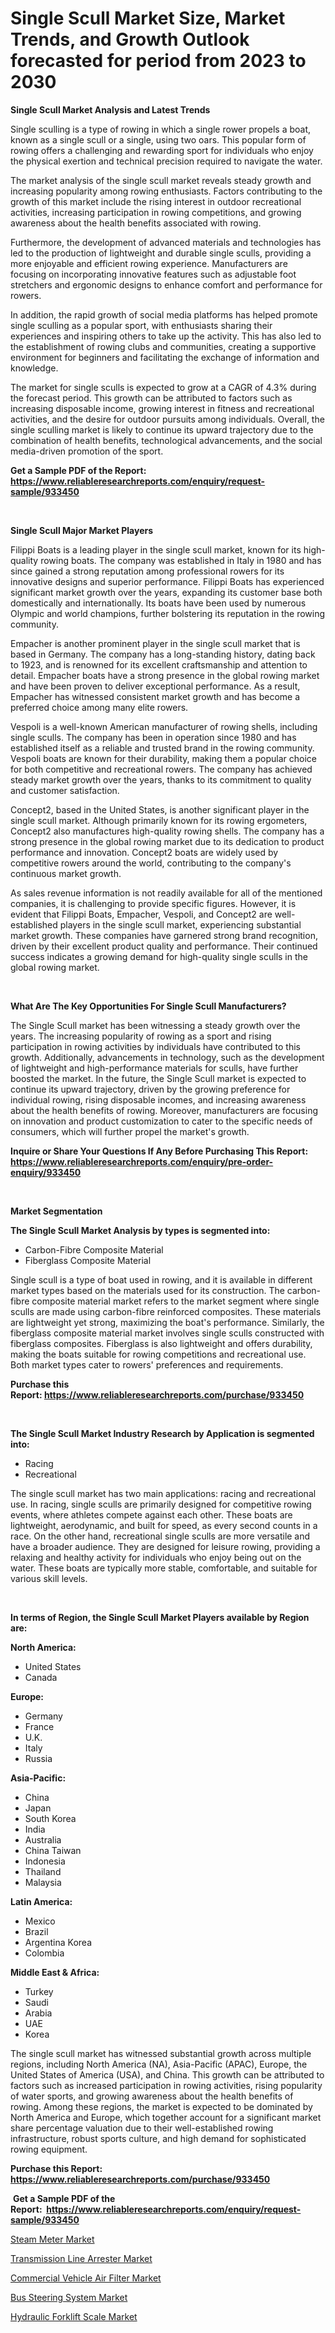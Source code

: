 <p><h1>Single Scull Market Size, Market Trends, and Growth Outlook forecasted for period from 2023 to 2030</h1></p><p><strong>Single Scull Market Analysis and Latest Trends</strong></p>
<p><p>Single sculling is a type of rowing in which a single rower propels a boat, known as a single scull or a single, using two oars. This popular form of rowing offers a challenging and rewarding sport for individuals who enjoy the physical exertion and technical precision required to navigate the water.</p><p>The market analysis of the single scull market reveals steady growth and increasing popularity among rowing enthusiasts. Factors contributing to the growth of this market include the rising interest in outdoor recreational activities, increasing participation in rowing competitions, and growing awareness about the health benefits associated with rowing.</p><p>Furthermore, the development of advanced materials and technologies has led to the production of lightweight and durable single sculls, providing a more enjoyable and efficient rowing experience. Manufacturers are focusing on incorporating innovative features such as adjustable foot stretchers and ergonomic designs to enhance comfort and performance for rowers.</p><p>In addition, the rapid growth of social media platforms has helped promote single sculling as a popular sport, with enthusiasts sharing their experiences and inspiring others to take up the activity. This has also led to the establishment of rowing clubs and communities, creating a supportive environment for beginners and facilitating the exchange of information and knowledge.</p><p>The market for single sculls is expected to grow at a CAGR of 4.3% during the forecast period. This growth can be attributed to factors such as increasing disposable income, growing interest in fitness and recreational activities, and the desire for outdoor pursuits among individuals. Overall, the single sculling market is likely to continue its upward trajectory due to the combination of health benefits, technological advancements, and the social media-driven promotion of the sport.</p></p>
<p><strong>Get a Sample PDF of the Report:&nbsp; <a href="https://www.reliableresearchreports.com/enquiry/request-sample/933450">https://www.reliableresearchreports.com/enquiry/request-sample/933450</a></strong></p>
<p>&nbsp;</p>
<p><strong>Single Scull Major Market Players</strong></p>
<p><p>Filippi Boats is a leading player in the single scull market, known for its high-quality rowing boats. The company was established in Italy in 1980 and has since gained a strong reputation among professional rowers for its innovative designs and superior performance. Filippi Boats has experienced significant market growth over the years, expanding its customer base both domestically and internationally. Its boats have been used by numerous Olympic and world champions, further bolstering its reputation in the rowing community.</p><p>Empacher is another prominent player in the single scull market that is based in Germany. The company has a long-standing history, dating back to 1923, and is renowned for its excellent craftsmanship and attention to detail. Empacher boats have a strong presence in the global rowing market and have been proven to deliver exceptional performance. As a result, Empacher has witnessed consistent market growth and has become a preferred choice among many elite rowers.</p><p>Vespoli is a well-known American manufacturer of rowing shells, including single sculls. The company has been in operation since 1980 and has established itself as a reliable and trusted brand in the rowing community. Vespoli boats are known for their durability, making them a popular choice for both competitive and recreational rowers. The company has achieved steady market growth over the years, thanks to its commitment to quality and customer satisfaction.</p><p>Concept2, based in the United States, is another significant player in the single scull market. Although primarily known for its rowing ergometers, Concept2 also manufactures high-quality rowing shells. The company has a strong presence in the global rowing market due to its dedication to product performance and innovation. Concept2 boats are widely used by competitive rowers around the world, contributing to the company's continuous market growth.</p><p>As sales revenue information is not readily available for all of the mentioned companies, it is challenging to provide specific figures. However, it is evident that Filippi Boats, Empacher, Vespoli, and Concept2 are well-established players in the single scull market, experiencing substantial market growth. These companies have garnered strong brand recognition, driven by their excellent product quality and performance. Their continued success indicates a growing demand for high-quality single sculls in the global rowing market.</p></p>
<p>&nbsp;</p>
<p><strong>What Are The Key Opportunities For Single Scull Manufacturers?</strong></p>
<p><p>The Single Scull market has been witnessing a steady growth over the years. The increasing popularity of rowing as a sport and rising participation in rowing activities by individuals have contributed to this growth. Additionally, advancements in technology, such as the development of lightweight and high-performance materials for sculls, have further boosted the market. In the future, the Single Scull market is expected to continue its upward trajectory, driven by the growing preference for individual rowing, rising disposable incomes, and increasing awareness about the health benefits of rowing. Moreover, manufacturers are focusing on innovation and product customization to cater to the specific needs of consumers, which will further propel the market's growth.</p></p>
<p><strong>Inquire or Share Your Questions If Any Before Purchasing This Report: <a href="https://www.reliableresearchreports.com/enquiry/pre-order-enquiry/933450">https://www.reliableresearchreports.com/enquiry/pre-order-enquiry/933450</a></strong></p>
<p>&nbsp;</p>
<p><strong>Market Segmentation</strong></p>
<p><strong>The Single Scull Market Analysis by types is segmented into:</strong></p>
<p><ul><li>Carbon-Fibre Composite Material</li><li>Fiberglass Composite Material</li></ul></p>
<p><p>Single scull is a type of boat used in rowing, and it is available in different market types based on the materials used for its construction. The carbon-fibre composite material market refers to the market segment where single sculls are made using carbon-fibre reinforced composites. These materials are lightweight yet strong, maximizing the boat's performance. Similarly, the fiberglass composite material market involves single sculls constructed with fiberglass composites. Fiberglass is also lightweight and offers durability, making the boats suitable for rowing competitions and recreational use. Both market types cater to rowers' preferences and requirements.</p></p>
<p><strong>Purchase this Report:&nbsp;<a href="https://www.reliableresearchreports.com/purchase/933450">https://www.reliableresearchreports.com/purchase/933450</a></strong></p>
<p>&nbsp;</p>
<p><strong>The Single Scull Market Industry Research by Application is segmented into:</strong></p>
<p><ul><li>Racing</li><li>Recreational</li></ul></p>
<p><p>The single scull market has two main applications: racing and recreational use. In racing, single sculls are primarily designed for competitive rowing events, where athletes compete against each other. These boats are lightweight, aerodynamic, and built for speed, as every second counts in a race. On the other hand, recreational single sculls are more versatile and have a broader audience. They are designed for leisure rowing, providing a relaxing and healthy activity for individuals who enjoy being out on the water. These boats are typically more stable, comfortable, and suitable for various skill levels.</p></p>
<p>&nbsp;</p>
<p><strong>In terms of Region, the Single Scull Market Players available by Region are:</strong></p>
<p>
    <p> <strong> North America: </strong>
        <ul>
            <li>United States</li>
            <li>Canada</li>
        </ul>
        </p> 
    <p> <strong> Europe: </strong>
        <ul>
            <li>Germany</li>
            <li>France</li>
            <li>U.K.</li>
            <li>Italy</li>
            <li>Russia</li>
        </ul>
        </p> 
    <p> <strong> Asia-Pacific: </strong>
        <ul>
            <li>China</li>
            <li>Japan</li>
            <li>South Korea</li>
            <li>India</li>
            <li>Australia</li>
            <li>China Taiwan</li>
            <li>Indonesia</li>
            <li>Thailand</li>
            <li>Malaysia</li>
        </ul>
        </p> 
    <p> <strong> Latin America: </strong>
        <ul>
            <li>Mexico</li>
            <li>Brazil</li>
            <li>Argentina Korea</li>
            <li>Colombia</li>
        </ul>
        </p> 
    <p> <strong> Middle East & Africa: </strong>
        <ul>
            <li>Turkey</li>
            <li>Saudi</li>
            <li>Arabia</li>
            <li>UAE</li>
            <li>Korea</li>
        </ul>
    </p>
    </p>
<p><p>The single scull market has witnessed substantial growth across multiple regions, including North America (NA), Asia-Pacific (APAC), Europe, the United States of America (USA), and China. This growth can be attributed to factors such as increased participation in rowing activities, rising popularity of water sports, and growing awareness about the health benefits of rowing. Among these regions, the market is expected to be dominated by North America and Europe, which together account for a significant market share percentage valuation due to their well-established rowing infrastructure, robust sports culture, and high demand for sophisticated rowing equipment.</p></p>
<p><strong>Purchase this Report: <a href="https://www.reliableresearchreports.com/purchase/933450">https://www.reliableresearchreports.com/purchase/933450</a></strong></p>
<p>&nbsp;<strong>Get a Sample PDF of the Report:&nbsp;&nbsp;<a href="https://www.reliableresearchreports.com/enquiry/request-sample/933450">https://www.reliableresearchreports.com/enquiry/request-sample/933450</a></strong></p>
<p><strong></strong></p>
<p><p><a href="https://medium.com/@kavonhansen3626/steam-meter-market-size-market-outlook-and-market-forecast-2023-to-2030-dfbec9e76a95">Steam Meter Market</a></p><p><a href="https://medium.com/@eloisadavis6326/transmission-line-arrester-market-analysis-its-cagr-market-segmentation-and-global-industry-12a38d2210d4">Transmission Line Arrester Market</a></p><p><a href="https://github.com/lilstefpacute/Market-Research-Report-List-1/blob/main/commercial-vehicle-air-filter-market.md">Commercial Vehicle Air Filter Market</a></p><p><a href="https://github.com/AKSHATREPORTPRIME/Market-Research-Report-List-1/blob/main/bus-steering-system-market.md">Bus Steering System Market</a></p><p><a href="https://www.linkedin.com/pulse/decoding-hydraulic-forklift-scale-market-deep-dive-latest-a91uf/">Hydraulic Forklift Scale Market</a></p></p>